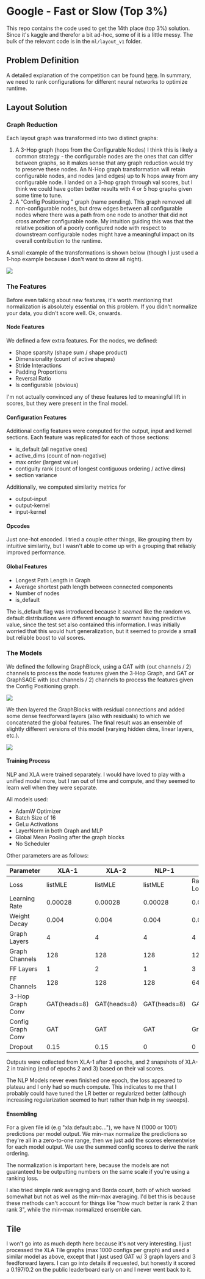 # Google - Fast or Slow (Top 3%)
This repo contains the code used to get the 14th place (top 3%) solution. Since it's kaggle and therefor a bit ad-hoc, some of it is a little messy. The bulk of the relevant code is in the `ml/layout_v1` folder.

## Problem Definition
A detailed explanation of the competition can be found [here](https://www.kaggle.com/competitions/predict-ai-model-runtime/overview). In summary, we need to rank configurations for different neural networks to optimize runtime. 

## Layout Solution
### Graph Reduction
Each layout graph was transformed into two distinct graphs:

1. A 3-Hop graph (hops from the Configurable Nodes)
    I think this is likely a common strategy - the configurable nodes are the ones that can differ between graphs, so it makes sense that any graph reduction would try to preserve these nodes. An N-Hop graph transformation will retain configurable nodes, and nodes (and edges) up to N hops away from any configurable node. I landed on a 3-hop graph through val scores, but I think we could have gotten better results with 4 or 5 hop graphs given some time to tune.
2. A "Config Positioning " graph (name pending). This graph removed all non-configurable nodes, but drew edges between all configurable nodes where there was a path from one node to another that did not cross another configurable node. My intuition guiding this was that the relative position of a poorly configured node with respect to downstream configurable nodes might have a meaningful impact on its overall contribution to the runtime. 

A small example of the transformations is shown below (though I just used a 1-hop example because I don't want to draw all night).

![](https://www.googleapis.com/download/storage/v1/b/kaggle-forum-message-attachments/o/inbox%2F3626485%2F3ecc17ccdeead41cba76a26a6087d03b%2FGraphReductions3.png?generation=1700281118388593&alt=media)

### The Features
Before even talking about new features, it's worth mentioning that normalization is absolutely essential on this problem. If you didn't normalize your data, you didn't score well. Ok, onwards.

#### Node Features
We defined a few extra features. For the nodes, we defined:
* Shape sparsity (shape sum / shape product)
* Dimensionality (count of active shapes)
* Stride Interactions
* Padding Proportions
* Reversal Ratio
* Is configurable (obvious)

I'm not actually convinced any of these features led to meaningful lift in scores, but they were present in the final model.

#### Configuration Features
Additional config features were computed for the output, input and kernel sections. Each feature was replicated for each of those sections:
* is_default (all negative ones)
* active_dims (count of non-negative)
* max order (largest value)
* contiguity rank (count of longest contiguous ordering / active dims)
* section variance

Additionally, we computed similarity metrics for
* output-input
* output-kernel
* input-kernel

#### Opcodes
Just one-hot encoded. I tried a couple other things, like grouping them by intuitive similarity, but I wasn't able to come up with a grouping that reliably improved performance.

#### Global Features
* Longest Path Length in Graph
* Average shortest path length between connected components
* Number of nodes
* is_default

The is_default flag was introduced because it _seemed_ like the random vs. default distributions were different enough to warrant having predictive value, since the test set also contained this information. I was initially worried that this would hurt generalization, but it seemed to provide a small but reliable boost to val scores.


### The Models
We defined the following GraphBlock, using a GAT with (out channels / 2) channels to process the node features given the 3-Hop Graph, and GAT or GraphSAGE with (out channels / 2) channels to process the features given the Config Positioning graph.

![](https://www.googleapis.com/download/storage/v1/b/kaggle-forum-message-attachments/o/inbox%2F3626485%2F893f9ce0ec19a542d2156afc8e951c66%2FGraphBlock2.png?generation=1700278642575220&alt=media)

We then layered the GraphBlocks with residual connections and added some dense feedforward layers (also with residuals) to which we concatenated the global features. The final result was an ensemble of slightly different versions of this model (varying hidden dims, linear layers, etc.). 

![](https://www.googleapis.com/download/storage/v1/b/kaggle-forum-message-attachments/o/inbox%2F3626485%2Fc9cfbe2d9197c006df390155fbaab177%2FModelDiagram.png?generation=1700279330883081&alt=media)


#### Training Process
NLP and XLA were trained separately. I would have loved to play with a unified model more, but I ran out of time and compute, and they seemed to learn well when they were separate.

All models used:
* AdamW Optimizer
* Batch Size of 16
* GeLu Activations
* LayerNorm in both Graph and MLP
* Global Mean Pooling after the graph blocks
* No Scheduler

Other parameters are as follows:

| Parameter         | XLA-1        | XLA-2        | NLP-1        | NLP-2            |
|-------------------|--------------|--------------|--------------|------------------|
| Loss              | listMLE      | listMLE      | listMLE      | Rank Margin Loss |
| Learning Rate     | 0.00028      | 0.00028      | 0.00028      | 0.0001           |
| Weight Decay      | 0.004        | 0.004        | 0.004        | 0.007            |
| Graph Layers      | 4            | 4            | 4            | 4                |
| Graph Channels    | 128          | 128          | 128          | 128              |
| FF Layers         | 1            | 2            | 1            | 3                |
| FF Channels       | 128          | 128          | 128          | 64               |
| 3-Hop Graph Conv  | GAT(heads=8) | GAT(heads=8) | GAT(heads=8) | GAT(heads=1)     |
| Config Graph Conv | GAT          | GAT          | GAT          | GraphSAGE        |
| Dropout           | 0.15         | 0.15         | 0            | 0                |

Outputs were collected from XLA-1 after 3 epochs, and 2 snapshots of XLA-2 in training (end of epochs 2 and 3) based on their val scores.

The NLP Models never even finished one epoch, the loss appeared to plateau and I only had so much compute. This indicates to me that I probably could have tuned the LR better or regularized better (although increasing regularization seemed to hurt rather than help in my sweeps).

#### Ensembling
For a given file id (e.g "xla:default:abc..."), we have N (1000 or 1001) predictions per model output. We min-max normalize the predictions so they're all in a zero-to-one range, then we just add the scores elementwise for each model output. We use the summed config scores to derive the rank ordering.

The normalization is important here, because the models are not guaranteed to be outputting numbers on the same scale if you're using a ranking loss.

I also tried simple rank averaging and Borda count, both of which worked somewhat but not as well as the min-max averaging. I'd bet this is because these methods can't account for things like "how much better is rank 2 than rank 3", while the min-max normalized ensemble can.

## Tile
I won't go into as much depth here because it's not very interesting. I just processed the XLA Tile graphs (max 1000 configs per graph) and used a similar model as above, except that I just used GAT w/ 3 graph layers and 3 feedforward layers. I can go into details if requested, but honestly it scored a 0.197/0.2 on the public leaderboard early on and I never went back to it.
